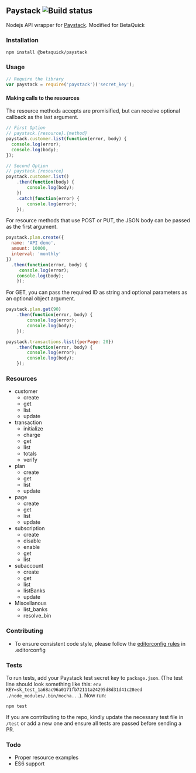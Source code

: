 ## Paystack ![Build status](https://travis-ci.org/theslyone/node-paystack.svg?branch=master)

Nodejs API wrapper for [Paystack](https://paystack.co/). Modified for BetaQuick

### Installation

```
npm install @betaquick/paystack
```

### Usage

```js
// Require the library
var paystack = require('paystack')('secret_key');
```

#### Making calls to the resources
The resource methods accepts are promisified, but can receive optional callback as the last argument.

```js
// First Option
// paystack.{resource}.{method}
paystack.customer.list(function(error, body) {
  console.log(error);
  console.log(body);
});
```
```js
// Second Option
// paystack.{resource}
paystack.customer.list()
	.then(function(body) {
  		console.log(body);
	})
	.catch(function(error) {
		console.log(error);
	});
```



For resource methods that use POST or PUT, the JSON body can be passed as the first argument.

```js
paystack.plan.create({
  name: 'API demo',
  amount: 10000,
  interval: 'monthly'
})
  .then(function(error, body) {
  	 console.log(error);
    console.log(body);
	});
```

For GET, you can pass the required ID as string and optional parameters as an optional object argument.

```js
paystack.plan.get(90)
	.then(function(error, body) {
		console.log(error);
		console.log(body);
	});
```

```js
paystack.transactions.list({perPage: 20})
	.then(function(error, body) {
		console.log(error);
		console.log(body);
	});
```

### Resources

- customer
  - create
  - get
  - list
  - update
- transaction
  - initialize
  - charge
  - get
  - list
  - totals
  - verify
- plan
  - create
  - get
  - list
  - update
- page
  - create
  - get
  - list
  - update
- subscription
  - create
  - disable
  - enable
  - get
  - list
- subaccount
  - create
  - get
  - list
  - listBanks
  - update
- Miscellanous
  - list_banks
  - resolve_bin
  


### Contributing
- To ensure consistent code style, please follow the [editorconfig rules](http://obem.be/2015/06/01/a-quick-note-on-editorconfig.html) in .editorconfig

### Tests

To run tests, add your Paystack test secret key to `package.json`. (The test line should look something like this: `env KEY=sk_test_1a68ac96a0171fb72111a24295d8d31d41c28eed ./node_modules/.bin/mocha...`). Now run:

```
npm test
```

If you are contributing to the repo, kindly update the necessary test file in `/test` or add a new one and ensure all tests are passed before sending a PR.

### Todo

- Proper resource examples
- ES6 support
